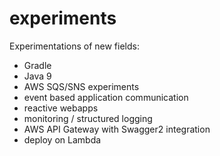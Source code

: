 # experiments
Experimentations of new fields:

- Gradle
- Java 9
- AWS SQS/SNS experiments
- event based application communication
- reactive webapps
- monitoring / structured logging
- AWS API Gateway with Swagger2 integration
- deploy on Lambda

